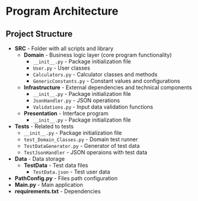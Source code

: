# Program Architecture

## Project Structure

- **SRC** - Folder with all scripts and library
  - **Domain** - Business logic layer (core program functionality)
    - `__init__.py` - Package initialization file
    - `User.py` - User classes
    - `Calculators.py` - Calculator classes and methods
    - `GenericConstants.py` - Constant values and configurations
  - **Infrastructure** - External dependencies and technical components
    - `__init__.py` - Package initialization file
    - `JsonHandler.py` -  JSON operations
    - `Validations.py` - Input data validation functions
  - **Presentation** - Interface program
    - `__init__.py` - Package initialization file
- **Tests** - Related to tests
  - `__init__.py` - Package initialization file
  - `test_Domain_Classes.py` - Domain test runner
  - `TestDataGenerator.py` - Generator of test data
  - `TestJsonHandler` - JSON operaions with test data
- **Data** - Data storage
    - **TestData** - Test data files
      - `TestData.json` - Test user data
- **PathConfig.py** - Files path configuration
- **Main.py** - Main application
- **requirements.txt** - Dependencies